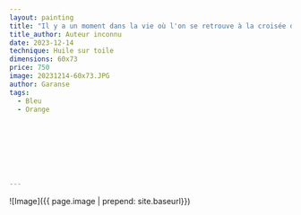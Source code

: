 ```yaml
---
layout: painting
title: "Il y a un moment dans la vie où l'on se retrouve à la croisée des chemins. Les choix qu'on fait à ce moment là peuvent déterminer tout le restant de notre vie. Bien sûr face à l'inconnu, la plupart d'entre nous préfèrent faire demi-tour." 
title_author: Auteur inconnu                                                         
date: 2023-12-14
technique: Huile sur toile 
dimensions: 60x73
price: 750
image: 20231214-60x73.JPG
author: Garanse
tags:
  - Bleu
  - Orange
  
  
  
  
  
  
  
  
---
```

![Image]({{ page.image | prepend: site.baseurl}})

